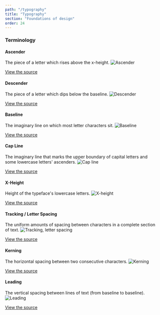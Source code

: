 ```yaml
---
path: "/typography"
title: "Typography"
section: "Foundations of design"
order: 24
---
```


### Terminology

#### Ascender

The piece of a letter which rises above the x-height.
![Ascender](https://www.canva.com/learn/wp-content/uploads/2015/07/typography-terms-18-tb-800x0.png)

[View the source](http://bit.ly/2TKGHwr)

#### Descender

The piece of a letter which dips below the baseline.
![Descender](https://www.canva.com/learn/wp-content/uploads/2015/07/typography-terms-17-tb-800x0.png)

[View the source](http://bit.ly/2TKGHwr)

#### Baseline

The imaginary line on which most letter characters sit.
![Baseline](https://www.canva.com/learn/wp-content/uploads/2015/07/typography-terms-7-tb-800x0.png)

[View the source](http://bit.ly/2TKGHwr)

#### Cap Line

The imaginary line that marks the upper boundary of capital letters and some lowercase letters' ascenders.
![Cap line](https://www.canva.com/learn/wp-content/uploads/2015/07/typography-terms-8-tb-800x0.png)

[View the source](http://bit.ly/2TKGHwr)

#### X-Height

Height of the typeface's lowercase letters.
![X-height](https://www.canva.com/learn/wp-content/uploads/2015/07/typography-terms-9-tb-800x0.png)

[View the source](http://bit.ly/2TKGHwr)

#### Tracking / Letter Spacing

The uniform amounts of spacing between characters in a complete section of text.
![Tracking, letter spacing](https://www.canva.com/learn/wp-content/uploads/2015/07/typography-terms-10-tb-800x0.png)

[View the source](http://bit.ly/2TKGHwr)

#### Kerning

The horizontal spacing between two consecutive characters.
![Kerning](https://www.canva.com/learn/wp-content/uploads/2015/07/typography-terms-11-tb-800x0.png)

[View the source](http://bit.ly/2TKGHwr)

#### Leading

The vertical spacing between lines of text (from baseline to baseline).
![Leading](https://www.canva.com/learn/wp-content/uploads/2015/07/typography-terms-12-tb-800x0.png)

[View the source](http://bit.ly/2TKGHwr)

